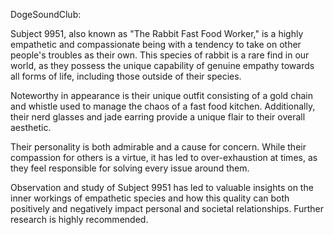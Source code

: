 DogeSoundClub: 

Subject 9951, also known as "The Rabbit Fast Food Worker," is a highly empathetic and compassionate being with a tendency to take on other people's troubles as their own. This species of rabbit is a rare find in our world, as they possess the unique capability of genuine empathy towards all forms of life, including those outside of their species. 

Noteworthy in appearance is their unique outfit consisting of a gold chain and whistle used to manage the chaos of a fast food kitchen. Additionally, their nerd glasses and jade earring provide a unique flair to their overall aesthetic. 

Their personality is both admirable and a cause for concern. While their compassion for others is a virtue, it has led to over-exhaustion at times, as they feel responsible for solving every issue around them. 

Observation and study of Subject 9951 has led to valuable insights on the inner workings of empathetic species and how this quality can both positively and negatively impact personal and societal relationships. Further research is highly recommended.